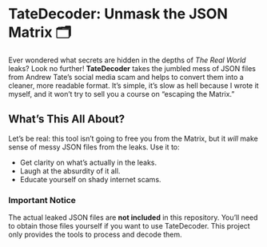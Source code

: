 # TateDecoder: Unmask the JSON Matrix 🗂️  

Ever wondered what secrets are hidden in the depths of *The Real World* leaks? Look no further! **TateDecoder** takes the jumbled mess of JSON files from Andrew Tate’s social media scam and helps to convert them into a cleaner, more readable format. It’s simple, it’s slow as hell because I wrote it myself, and it won’t try to sell you a course on “escaping the Matrix.”  

## What’s This All About?  

Let’s be real: this tool isn’t going to free you from the Matrix, but it *will* make sense of messy JSON files from the leaks. Use it to:  

- Get clarity on what’s actually in the leaks.  
- Laugh at the absurdity of it all.  
- Educate yourself on shady internet scams.  

### Important Notice  

The actual leaked JSON files are **not included** in this repository. You’ll need to obtain those files yourself if you want to use TateDecoder. This project only provides the tools to process and decode them.  

